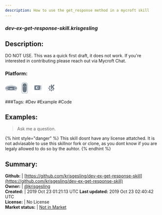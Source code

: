 ```yaml
---
description: How to use the get_response method in a mycroft skill
---
```


### _dev-ex-get-response-skill.krisgesling_  
## Description:  
DO NOT USE.
This was a quick first draft, it does not work.
If you're interested in contributing please reach out via Mycroft Chat.  
### Platform:  
 ![Mark I](../.gitbook/assets/mark-1-icon.png)  ![Mark II](../.gitbook/assets/mark-2-icon.png)  ![Picroft](../.gitbook/assets/picroft-icon.png)  ![plasmoid](../.gitbook/assets/kde.png)   
  
###Tags: \#Dev \#Example \#Code   
## Examples:  
> Ask me a question.  
  
{% hint style="danger" %}
This skill dosnt have any license attatched. It is not adviasable to use this skillnor fork or clone, as you dont know if you are legaly allowed to do so by the auhtor.
{% endhint %}
  
## Summary:  
**Github:** | [https://github.com/krisgesling/dev-ex-get-response-skill](https://github.com/krisgesling/dev-ex-get-response-skill)  
**Owner:** | [@krisgesling](https://github.com/krisgesling)  
**Created:** | 2019 Oct 23 01:21:13 UTC  **Last updated:** 2019 Oct 23 02:40:42 UTC  
**License:** | No License  
**Market status:** | [Not in Market](https://market.mycroft.ai/skill/)  
